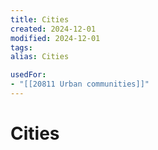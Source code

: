 ```yaml
---
title: Cities
created: 2024-12-01
modified: 2024-12-01
tags: 
alias: Cities

usedFor:
- "[[20811 Urban communities]]"
---
```

# Cities
